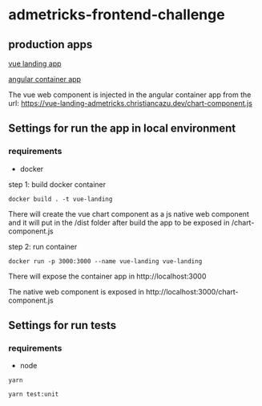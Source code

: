 # admetricks-frontend-challenge

## production apps

[vue landing app](https://vue-landing-admetricks.christiancazu.dev)

[angular container app](https://angular-container-admetricks.christiancazu.dev/#!/)

The vue web component is injected in the angular container app from the url: https://vue-landing-admetricks.christiancazu.dev/chart-component.js

## Settings for run the app in local environment
### requirements

- docker

step 1: build docker container
```
docker build . -t vue-landing
```
There will create the vue chart component as a js native web component and it will put in the /dist folder after build the app to be exposed in /chart-component.js


step 2: run container
```
docker run -p 3000:3000 --name vue-landing vue-landing
```
There will expose the container app in http://localhost:3000

The native web component is exposed in http://localhost:3000/chart-component.js

## Settings for run tests
### requirements
- node

```
yarn
```

```
yarn test:unit
```
